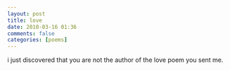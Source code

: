 ```yaml
---
layout: post
title: love
date: 2010-03-16 01:36
comments: false
categories: [poems]
---
```


i just discovered that you are not the author
of the love poem you sent me.
